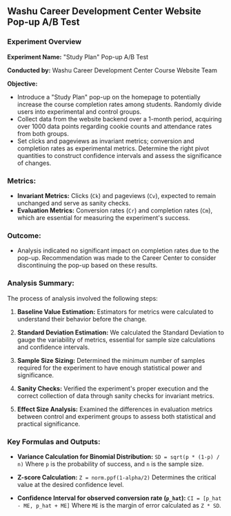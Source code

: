 ## Washu Career Development Center Website Pop-up A/B Test

### Experiment Overview
**Experiment Name:** "Study Plan" Pop-up A/B Test

**Conducted by:** Washu Career Development Center Course Website Team

**Objective:**
- Introduce a "Study Plan" pop-up on the homepage to potentially increase the course completion rates among students. Randomly divide users into experimental and control groups.
- Collect data from the website backend over a 1-month period, acquiring over 1000 data points regarding cookie counts and attendance rates from both groups.
- Set clicks and pageviews as invariant metrics; conversion and completion rates as experimental metrics. Determine the right pivot quantities to construct confidence intervals and assess the significance of changes.

### Metrics:
- **Invariant Metrics:** Clicks (`Ck`) and pageviews (`Cv`), expected to remain unchanged and serve as sanity checks.
- **Evaluation Metrics:** Conversion rates (`Cr`) and completion rates (`Cm`), which are essential for measuring the experiment's success.

### Outcome:
- Analysis indicated no significant impact on completion rates due to the pop-up. Recommendation was made to the Career Center to consider discontinuing the pop-up based on these results.

### Analysis Summary:
The process of analysis involved the following steps:

1. **Baseline Value Estimation:**
   Estimators for metrics were calculated to understand their behavior before the change.

2. **Standard Deviation Estimation:**
   We calculated the Standard Deviation to gauge the variability of metrics, essential for sample size calculations and confidence intervals.

3. **Sample Size Sizing:**
   Determined the minimum number of samples required for the experiment to have enough statistical power and significance.

4. **Sanity Checks:**
   Verified the experiment's proper execution and the correct collection of data through sanity checks for invariant metrics.

5. **Effect Size Analysis:**
   Examined the differences in evaluation metrics between control and experiment groups to assess both statistical and practical significance.

### Key Formulas and Outputs:

- **Variance Calculation for Binomial Distribution:**
  `SD = sqrt(p * (1-p) / n)`
  Where `p` is the probability of success, and `n` is the sample size.

- **Z-score Calculation:**
  `Z = norm.ppf(1-alpha/2)`
  Determines the critical value at the desired confidence level.

- **Confidence Interval for observed conversion rate (`p_hat`):**
  `CI = [p_hat - ME, p_hat + ME]`
  Where `ME` is the margin of error calculated as `Z * SD`.

